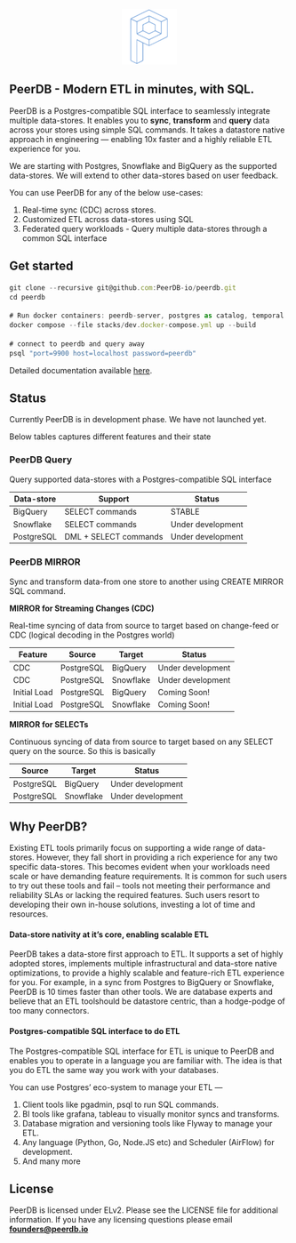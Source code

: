
<p align="center">
<img class="img-fluid" src="images/logo-light-transparent_copy_2.png" alt="img-verification" width="100" height="100">
</p>


## PeerDB - Modern ETL in minutes, with SQL.

PeerDB is a Postgres-compatible SQL interface to seamlessly integrate multiple data-stores. It enables you to **sync**, **transform** and **query** data across your stores using simple SQL commands. It takes a datastore native approach in engineering — enabling 10x faster and a highly reliable ETL experience for you.

We are starting with Postgres, Snowflake and BigQuery as the supported data-stores. We will extend to other data-stores based on user feedback.

You can use PeerDB for any of the below use-cases:

1. Real-time sync (CDC) across stores.
2. Customized ETL across data-stores using SQL
3. Federated query workloads - Query multiple data-stores through a common SQL interface

## **Get started**

```jsx
git clone --recursive git@github.com:PeerDB-io/peerdb.git
cd peerdb

# Run docker containers: peerdb-server, postgres as catalog, temporal
docker compose --file stacks/dev.docker-compose.yml up --build

# connect to peerdb and query away
psql "port=9900 host=localhost password=peerdb"
```

Detailed documentation available [here](https://www.notion.so/f0e258f310dc4231ad35b6a210f7d4b1?pvs=21).

## Status

Currently PeerDB is in development phase. We have not launched yet. 

Below tables captures different features and their state

### **PeerDB Query**

Query supported data-stores with a Postgres-compatible SQL interface

| Data-store | Support | Status |
| --- | --- | --- |
| BigQuery | SELECT commands | STABLE |
| Snowflake | SELECT commands | Under development |
| PostgreSQL | DML + SELECT commands | Under development |

### **PeerDB MIRROR**

Sync and transform data-from one store to another using CREATE MIRROR SQL command.

**MIRROR for Streaming Changes (CDC)**

Real-time syncing of data from source to target based on change-feed or CDC (logical decoding in the Postgres world)

| Feature | Source | Target | Status |
| --- | --- | --- | --- |
| CDC | PostgreSQL | BigQuery | Under development |
| CDC | PostgreSQL | Snowflake | Under development |
| Initial Load | PostgreSQL | BigQuery | Coming Soon! |
| Initial Load | PostgreSQL | Snowflake | Coming Soon! |

**MIRROR for SELECTs**

Continuous syncing of data from source to target based on any SELECT query on the source. So this is basically 

| Source | Target | Status |
| --- | --- | --- |
| PostgreSQL | BigQuery | Under development |
| PostgreSQL | Snowflake | Under development |

## **Why PeerDB?**

Existing ETL tools primarily focus on supporting a wide range of data-stores. However, they fall short in providing a rich experience for any two specific data-stores. This becomes evident when your workloads need scale or have demanding feature requirements. It is common for such users to try out these tools and fail – tools not meeting their performance and reliability SLAs or lacking the required features. Such users resort to developing their own in-house solutions, investing a lot of time and resources.

#### **Data-store nativity at it’s core, enabling scalable ETL**

PeerDB takes a data-store first approach to ETL. It supports a set of highly adopted stores, implements multiple infrastructural and data-store native optimizations, to provide a highly scalable and feature-rich ETL experience for you. For example, in a sync from Postgres to BigQuery or Snowflake, PeerDB is 10 times faster than other tools. We are database experts and believe that an ETL toolshould be datastore centric, than a hodge-podge of too many connectors.

#### **Postgres-compatible SQL interface to do ETL**

The Postgres-compatible SQL interface for ETL is unique to PeerDB and enables you to operate in a language you are familiar with. The idea is that you do ETL the same way you work with your databases. 

You can use Postgres’ eco-system to manage your ETL — 

1. Client tools like pgadmin, psql to run SQL commands.
2. BI tools like grafana, tableau to visually monitor syncs and transforms.
3. Database migration and versioning tools like Flyway to manage your ETL.
4. Any language (Python, Go, Node.JS etc) and Scheduler (AirFlow) for development.
5. And many more

## License

PeerDB is licensed under ELv2. Please see the LICENSE file for additional information. If you have any licensing questions please email **founders@peerdb.io**
